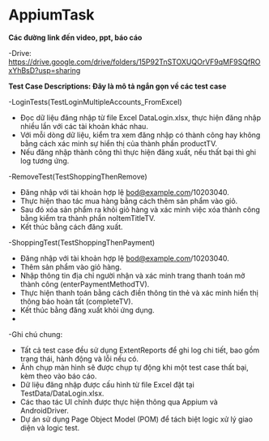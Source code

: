 # AppiumTask
**Các đường link đến video, ppt, báo cáo**

-Drive: https://drive.google.com/drive/folders/15P92TnSTOXUQOrVF9qMF9SQfROxYhBsD?usp=sharing

**Test Case Descriptions: Đây là mô tả ngắn gọn về các test case**

-LoginTests(TestLoginMultipleAccounts_FromExcel)
  + Đọc dữ liệu đăng nhập từ file Excel DataLogin.xlsx, thực hiện đăng nhập nhiều lần với các tài khoản khác nhau.
  + Với mỗi dòng dữ liệu, kiểm tra xem đăng nhập có thành công hay không bằng cách xác minh sự hiển thị của thành phần productTV.
  + Nếu đăng nhập thành công thì thực hiện đăng xuất, nếu thất bại thì ghi log tương ứng.

-RemoveTest(TestShoppingThenRemove)
  + Đăng nhập với tài khoản hợp lệ bod@example.com/10203040.
  + Thực hiện thao tác mua hàng bằng cách thêm sản phẩm vào giỏ.
  + Sau đó xóa sản phẩm ra khỏi giỏ hàng và xác minh việc xóa thành công bằng kiểm tra thành phần noItemTitleTV.
  + Kết thúc bằng cách đăng xuất.

-ShoppingTest(TestShoppingThenPayment)
  + Đăng nhập với tài khoản hợp lệ bod@example.com/10203040.
  + Thêm sản phẩm vào giỏ hàng.
  + Nhập thông tin địa chỉ người nhận và xác minh trang thanh toán mở thành công (enterPaymentMethodTV).
  + Thực hiện thanh toán bằng cách điền thông tin thẻ và xác minh hiển thị thông báo hoàn tất (completeTV).
  + Kết thúc bằng đăng xuất khỏi ứng dụng.
  + 
-Ghi chú chung:
  + Tất cả test case đều sử dụng ExtentReports để ghi log chi tiết, bao gồm trạng thái, hành động và lỗi nếu có.
  + Ảnh chụp màn hình sẽ được chụp tự động khi một test case thất bại, kèm theo vào báo cáo.
  + Dữ liệu đăng nhập được cấu hình từ file Excel đặt tại TestData/DataLogin.xlsx.
  + Các thao tác UI chính được thực hiện thông qua Appium và AndroidDriver.
  + Dự án sử dụng Page Object Model (POM) để tách biệt logic xử lý giao diện và logic test.
